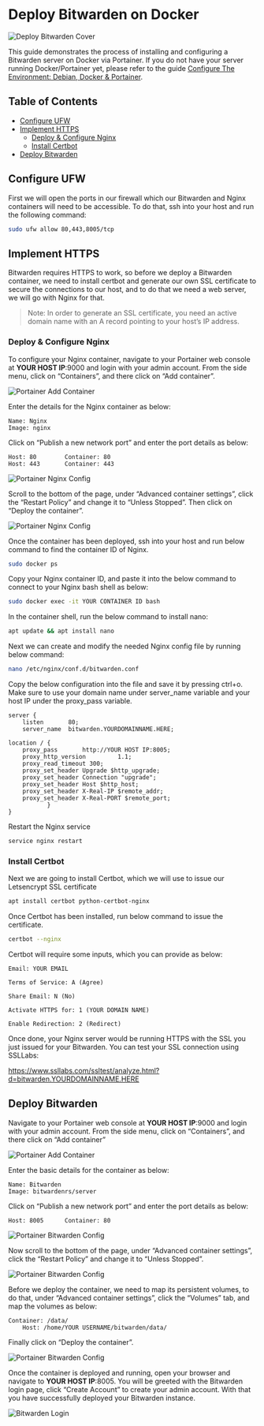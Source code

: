 <!-- omit in toc -->
# Deploy Bitwarden on Docker
![Deploy Bitwarden Cover](deploy-bitwarden-cover.jpg.webp)

This guide demonstrates the process of installing and configuring a Bitwarden server on Docker via Portainer. If you do not have your server running Docker/Portainer yet, please refer to the guide [Configure The Environment: Debian, Docker & Portainer](/ConfigureTheEnvironment/ConfigureTheEnvironment.md).

<!-- omit in toc -->
## Table of Contents
- [Configure UFW](#configure-ufw)
- [Implement HTTPS](#implement-https)
  - [Deploy \& Configure Nginx](#deploy--configure-nginx)
  - [Install Certbot](#install-certbot)
- [Deploy Bitwarden](#deploy-bitwarden)

## Configure UFW
First we will open the ports in our firewall which our Bitwarden and Nginx containers will need to be accessible. To do that, ssh into your host and run the following command:
```bash
sudo ufw allow 80,443,8005/tcp
```

## Implement HTTPS
Bitwarden requires HTTPS to work, so before we deploy a Bitwarden container, we need to install certbot and generate our own SSL certificate to secure the connections to our host, and to do that we need a web server, we will go with Nginx for that.

>Note: In order to generate an SSL certificate, you need an active domain name with an A record pointing to your host’s IP address.

### Deploy & Configure Nginx
To configure your Nginx container, navigate to your Portainer web console at **YOUR HOST IP**:9000 and login with your admin account. From the side menu, click on “Containers”, and there click on “Add container”.

![Portainer Add Container](portainer-add-container.png.webp)

Enter the details for the Nginx container as below:
```
Name: Nginx
Image: nginx
```
Click on “Publish a new network port” and enter the port details as below:
```
Host: 80        Container: 80
Host: 443       Container: 443
```
![Portainer Nginx Config](portainer-nginx-config1.png.webp)

Scroll to the bottom of the page, under “Advanced container settings”, click the “Restart Policy” and change it to “Unless Stopped”. Then click on “Deploy the container”.

![Portainer Nginx Config](portainer-nginx-config2.png.webp)

Once the container has been deployed, ssh into your host and run below command to find the container ID of Nginx.
```bash
sudo docker ps
```
Copy your Nginx container ID, and paste it into the below command to connect to your Nginx bash shell as below:
```bash
sudo docker exec -it YOUR CONTAINER ID bash
```
In the container shell, run the below command to install nano:
```bash
apt update && apt install nano
```
Next we can create and modify the needed Nginx config file by running below command:
```bash
nano /etc/nginx/conf.d/bitwarden.conf
```
Copy the below configuration into the file and save it by pressing ctrl+o. Make sure to use your domain name under server_name variable and your host IP under the proxy_pass variable.
```
server {
    listen       80;
    server_name  bitwarden.YOURDOMAINNAME.HERE;

location / {
    proxy_pass       http://YOUR HOST IP:8005;
    proxy_http_version         1.1;
    proxy_read_timeout 300;
    proxy_set_header Upgrade $http_upgrade;
    proxy_set_header Connection "upgrade";
    proxy_set_header Host $http_host;
    proxy_set_header X-Real-IP $remote_addr;
    proxy_set_header X-Real-PORT $remote_port;
           }
}
```
Restart the Nginx service
```bash
service nginx restart
```

### Install Certbot
Next we are going to install Certbot, which we will use to issue our Letsencrypt SSL certificate
```bash
apt install certbot python-certbot-nginx
```
Once Certbot has been installed, run below command to issue the certificate.
```bash
certbot --nginx
```
Certbot will require some inputs, which you can provide as below:
```
Email: YOUR EMAIL

Terms of Service: A (Agree)

Share Email: N (No)

Activate HTTPS for: 1 (YOUR DOMAIN NAME)

Enable Redirection: 2 (Redirect)
```
Once done, your Nginx server would be running HTTPS with the SSL you just issued for your Bitwarden. You can test your SSL connection using SSLLabs:

https://www.ssllabs.com/ssltest/analyze.html?d=bitwarden.YOURDOMAINNAME.HERE

## Deploy Bitwarden
Navigate to your Portainer web console at **YOUR HOST IP**:9000 and login with your admin account. From the side menu, click on “Containers”, and there click on “Add container”

![Portainer Add Container](portainer-add-container.png.webp)

Enter the basic details for the container as below:
```
Name: Bitwarden
Image: bitwardenrs/server
```
Click on “Publish a new network port” and enter the port details as below:
```
Host: 8005      Container: 80
```
![Portainer Bitwarden Config](portainer-bitwarden-config1.png.webp)

Now scroll to the bottom of the page, under “Advanced container settings”, click the “Restart Policy” and change it to “Unless Stopped”.

![Portainer Bitwarden Config](portainer-bitwarden-config2.png.webp)

Before we deploy the container, we need to map its persistent volumes, to do that, under “Advanced container settings”, click the “Volumes” tab, and map the volumes as below:
```
Container: /data/ 
    Host: /home/YOUR USERNAME/bitwarden/data/
```
Finally click on “Deploy the container”.

![Portainer Bitwarden Config](portainer-bitwarden-config3.png.webp)

Once the container is deployed and running, open your browser and navigate to **YOUR HOST IP**:8005. You will be greeted with the Bitwarden login page, click “Create Account” to create your admin account. With that you have successfully deployed your Bitwarden instance.

![Bitwarden Login](bitwarden-login.png.webp)